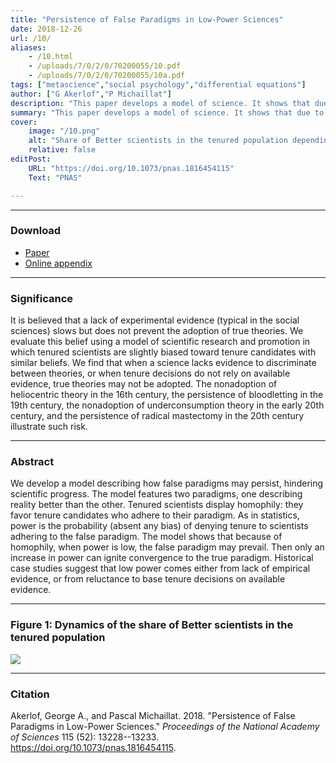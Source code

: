 ```yaml
---
title: "Persistence of False Paradigms in Low-Power Sciences" 
date: 2018-12-26
url: /10/
aliases:
    - /10.html
    - /uploads/7/0/2/0/70200055/10.pdf
    - /uploads/7/0/2/0/70200055/10a.pdf 
tags: ["metascience","social psychology","differential equations"]
author: ["G Akerlof","P Michaillat"]
description: "This paper develops a model of science. It shows that due to homophily in tenure decisions, false paradigms may persist when a science has low power." 
summary: "This paper develops a model of science. It shows that due to homophily in tenure decisions, false paradigms may persist when a science has low power. Low power may come from lack of evidence, or from reluctance to base tenure decisions on available evidence." 
cover:
    image: "/10.png"
    alt: "Share of Better scientists in the tenured population depending on the power of the scientific field"
    relative: false
editPost:
    URL: "https://doi.org/10.1073/pnas.1816454115"
    Text: "PNAS"

---
```


---

### Download

- [Paper](/10.pdf)
- [Online appendix](/10a.pdf)

---

### Significance

It is believed that a lack of experimental evidence (typical in the social sciences) slows but does not prevent the adoption of true theories. We evaluate this belief using a model of scientific research and promotion in which tenured scientists are slightly biased toward tenure candidates with similar beliefs. We find that when a science lacks evidence to discriminate between theories, or when tenure decisions do not rely on available evidence, true theories may not be adopted. The nonadoption of heliocentric theory in the 16th century, the persistence of bloodletting in the 19th century, the nonadoption of underconsumption theory in the early 20th century, and the persistence of radical mastectomy in the 20th century illustrate such risk.

---

### Abstract

We develop a model describing how false paradigms may persist, hindering scientific progress. The model features two paradigms, one describing reality better than the other. Tenured scientists display homophily: they favor tenure candidates who adhere to their paradigm. As in statistics, power is the probability (absent any bias) of denying tenure to scientists adhering to the false paradigm. The model shows that because of homophily, when power is low, the false paradigm may prevail. Then only an increase in power can ignite convergence to the true paradigm. Historical case studies suggest that low power comes either from lack of empirical evidence, or from reluctance to base tenure decisions on available evidence.

---

### Figure 1:  Dynamics of the share of Better scientists in the tenured population

![](/10.png)

---

### Citation

Akerlof, George A., and Pascal Michaillat. 2018. "Persistence of False Paradigms in Low-Power Sciences." *Proceedings of the National Academy of Sciences* 115 (52): 13228--13233. https://doi.org/10.1073/pnas.1816454115.

